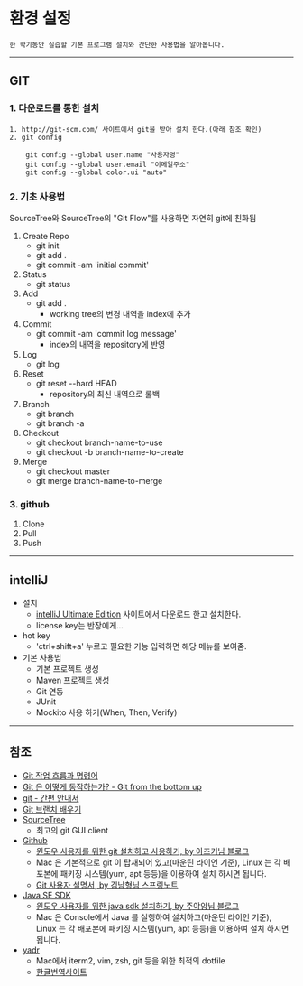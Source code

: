 # 환경 설정
	한 학기동안 실습할 기본 프로그램 설치와 간단한 사용법을 알아봅니다.

---

## GIT
### 1. 다운로드를 통한 설치
	1. http://git-scm.com/ 사이트에서 git을 받아 설치 한다.(아래 참조 확인)
	2. git config

```
	git config --global user.name "사용자명" 
	git config --global user.email "이메일주소"
	git config --global color.ui "auto"
```

### 2. 기초 사용법

SourceTree와 SourceTree의 "Git Flow"를 사용하면 자연히 git에 친화됨

1. Create Repo
	* git init
	* git add .
	* git commit -am 'initial commit'
2. Status
	* git status
3. Add
	* git add .
		* working tree의 변경 내역을 index에 추가
4. Commit
	* git commit -am 'commit log message'
		* index의 내역을 repository에 반영
5. Log
	* git log
6. Reset
	* git reset --hard HEAD
		* repository의 최신 내역으로 롤백
7. Branch
	* git branch
	* git branch -a
8. Checkout
	* git checkout branch-name-to-use
	* git checkout -b branch-name-to-create
9. Merge
	* git checkout master
	* git merge branch-name-to-merge

### 3. github
1. Clone
2. Pull
3. Push

---

## intelliJ
* 설치
	* [intelliJ Ultimate Edition](http://www.jetbrains.com/idea/download/) 사이트에서 다운로드 한고 설치한다.
	* license key는 반장에게...
* hot key
	* 'ctrl+shift+a' 누르고 필요한 기능 입력하면 해당 메뉴를 보여줌.
* 기본 사용법
	* 기본 프로젝트 생성
	* Maven 프로젝트 생성
	* Git 연동
	* JUnit
	* Mockito 사용 하기(When, Then, Verify)

---

## 참조
* [Git 작업 흐름과 명령어](http://www.insightbook.co.kr/wp-content/uploads/2013/04/git-%EC%B9%98%ED%8A%B8%EC%8B%9C%ED%8A%B8%ED%94%84%EB%A6%B0%ED%8A%B8.png)
* [Git 은 어떻게 동작하는가? - Git from the bottom up](http://bit.ly/1dJjwtQ)
* [git - 간편 안내서](http://rogerdudler.github.io/git-guide/index.ko.html)
* [Git 브랜치 배우기](http://learnbranch.urigit.com/?demo)
* [SourceTree](http://www.sourcetreeapp.com/)
	* 최고의 git GUI client
* [Github](https://github.com/)
	* [윈도우 사용자를 위한 git 설치하고 사용하기, by 아즈키님 블로그](http://dev.azki.org/40)
	* Mac 은 기본적으로 git 이 탑재되어 있고(마운틴 라이언 기준), Linux 는 각 배포본에 패키징 시스템(yum, apt 등등)을 이용하여 설치 하시면 됩니다.
	* [Git 사용자 설명서, by 김남형님 스프링노트](http://namhyung.springnote.com/pages/3132772)
* [Java SE SDK](http://www.oracle.com/technetwork/java/javase/downloads/index.html)
	* [윈도우 사용자를 위한 java sdk 설치하기, by 주야양님 블로그](http://juyayang.tistory.com/102) 
	* Mac 은 Console에서 Java 를 실행하여 설치하고(마운틴 라이언 기준), Linux 는 각 배포본에 패키징 시스템(yum, apt 등등)을 이용하여 설치 하시면 됩니다.
* [yadr](https://github.com/skwp/dotfiles)
	* Mac에서 iterm2, vim, zsh, git 등을 위한 최적의 dotfile
	* [한글번역사이트](https://github.com/andrwj/YADR)